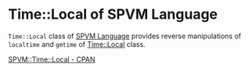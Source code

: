 # Time::Local of SPVM Language

<code>Time::Local</code> class of <a href="https://metacpan.org/pod/SPVM">SPVM Language</a> provides reverse manipulations of <code>localtime</code> and <code>gmtime</code> of <a href="https://metacpan.org/pod/SPVM::Time::Local">Time::Local</a> class.

<a href="https://metacpan.org/pod/SPVM::Time::Local">SPVM::Time::Local - CPAN</a>
